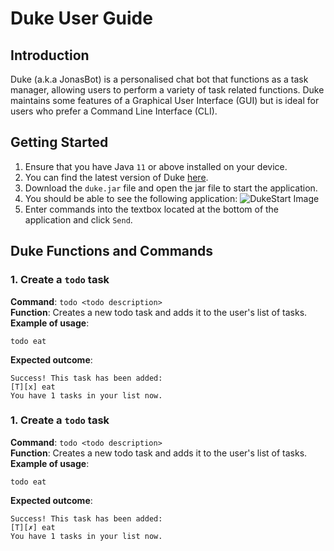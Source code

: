 # Duke User Guide

## Introduction
Duke (a.k.a JonasBot) is a personalised chat bot that functions as a task manager, allowing
users to perform a variety of task related functions.
Duke maintains some features of a Graphical User Interface (GUI) but is ideal for users
who prefer a Command Line Interface (CLI).

## Getting Started
1. Ensure that you have Java `11` or above installed on your device.
2. You can find the latest version of Duke [here](https://github.com/jonasngs/ip/releases/tag/v0.2).
3. Download the `duke.jar` file and open the jar file to start the application.
4. You should be able to see the following application:
![DukeStart Image](/DukeStart.png)
5. Enter commands into the textbox located at the bottom of the application and click `Send`.

## Duke Functions and Commands

### 1. Create a `todo` task 
**Command**: `todo <todo description>` <br/>
**Function**: Creates a new todo task and adds it to the user's list of tasks. <br/>
**Example of usage**: 
```
todo eat 
```
**Expected outcome**: 
```
Success! This task has been added:
[T][x] eat
You have 1 tasks in your list now. 
```

### 1. Create a `todo` task 
**Command**: `todo <todo description>` <br/>
**Function**: Creates a new todo task and adds it to the user's list of tasks. <br/>
**Example of usage**: 
```
todo eat 
```
**Expected outcome**: 
```
Success! This task has been added:
[T][✗] eat
You have 1 tasks in your list now.

